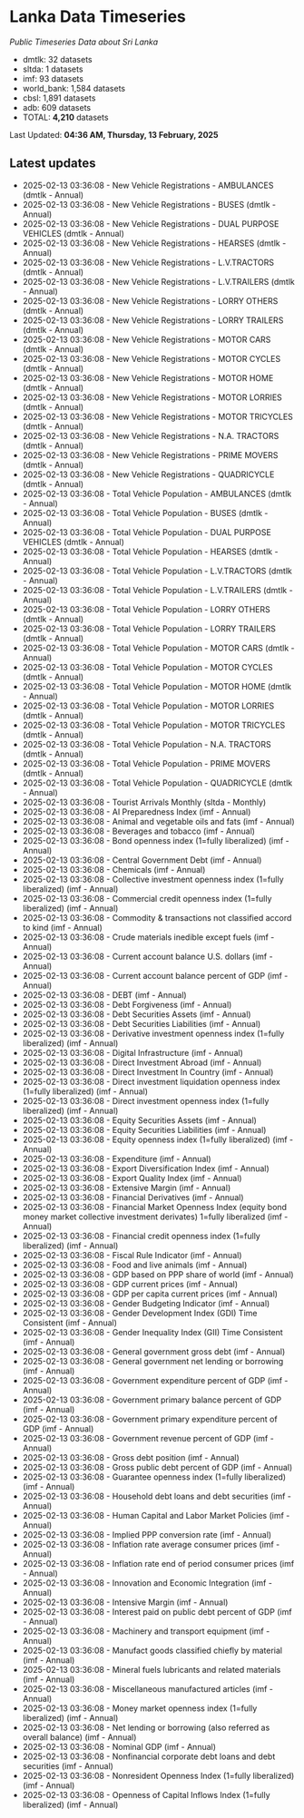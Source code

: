 # Lanka Data Timeseries
*Public Timeseries Data about Sri Lanka*

* dmtlk: 32 datasets
* sltda: 1 datasets
* imf: 93 datasets
* world_bank: 1,584 datasets
* cbsl: 1,891 datasets
* adb: 609 datasets
* TOTAL: **4,210** datasets

Last Updated: **04:36 AM, Thursday, 13 February, 2025**

## Latest updates

* 2025-02-13 03:36:08 - New Vehicle Registrations - AMBULANCES (dmtlk - Annual)
* 2025-02-13 03:36:08 - New Vehicle Registrations - BUSES (dmtlk - Annual)
* 2025-02-13 03:36:08 - New Vehicle Registrations - DUAL PURPOSE VEHICLES (dmtlk - Annual)
* 2025-02-13 03:36:08 - New Vehicle Registrations - HEARSES (dmtlk - Annual)
* 2025-02-13 03:36:08 - New Vehicle Registrations - L.V.TRACTORS (dmtlk - Annual)
* 2025-02-13 03:36:08 - New Vehicle Registrations - L.V.TRAILERS (dmtlk - Annual)
* 2025-02-13 03:36:08 - New Vehicle Registrations - LORRY OTHERS (dmtlk - Annual)
* 2025-02-13 03:36:08 - New Vehicle Registrations - LORRY TRAILERS (dmtlk - Annual)
* 2025-02-13 03:36:08 - New Vehicle Registrations - MOTOR CARS (dmtlk - Annual)
* 2025-02-13 03:36:08 - New Vehicle Registrations - MOTOR CYCLES (dmtlk - Annual)
* 2025-02-13 03:36:08 - New Vehicle Registrations - MOTOR HOME (dmtlk - Annual)
* 2025-02-13 03:36:08 - New Vehicle Registrations - MOTOR LORRIES (dmtlk - Annual)
* 2025-02-13 03:36:08 - New Vehicle Registrations - MOTOR TRICYCLES (dmtlk - Annual)
* 2025-02-13 03:36:08 - New Vehicle Registrations - N.A. TRACTORS (dmtlk - Annual)
* 2025-02-13 03:36:08 - New Vehicle Registrations - PRIME MOVERS (dmtlk - Annual)
* 2025-02-13 03:36:08 - New Vehicle Registrations - QUADRICYCLE (dmtlk - Annual)
* 2025-02-13 03:36:08 - Total Vehicle Population - AMBULANCES (dmtlk - Annual)
* 2025-02-13 03:36:08 - Total Vehicle Population - BUSES (dmtlk - Annual)
* 2025-02-13 03:36:08 - Total Vehicle Population - DUAL PURPOSE VEHICLES (dmtlk - Annual)
* 2025-02-13 03:36:08 - Total Vehicle Population - HEARSES (dmtlk - Annual)
* 2025-02-13 03:36:08 - Total Vehicle Population - L.V.TRACTORS (dmtlk - Annual)
* 2025-02-13 03:36:08 - Total Vehicle Population - L.V.TRAILERS (dmtlk - Annual)
* 2025-02-13 03:36:08 - Total Vehicle Population - LORRY OTHERS (dmtlk - Annual)
* 2025-02-13 03:36:08 - Total Vehicle Population - LORRY TRAILERS (dmtlk - Annual)
* 2025-02-13 03:36:08 - Total Vehicle Population - MOTOR CARS (dmtlk - Annual)
* 2025-02-13 03:36:08 - Total Vehicle Population - MOTOR CYCLES (dmtlk - Annual)
* 2025-02-13 03:36:08 - Total Vehicle Population - MOTOR HOME (dmtlk - Annual)
* 2025-02-13 03:36:08 - Total Vehicle Population - MOTOR LORRIES (dmtlk - Annual)
* 2025-02-13 03:36:08 - Total Vehicle Population - MOTOR TRICYCLES (dmtlk - Annual)
* 2025-02-13 03:36:08 - Total Vehicle Population - N.A. TRACTORS (dmtlk - Annual)
* 2025-02-13 03:36:08 - Total Vehicle Population - PRIME MOVERS (dmtlk - Annual)
* 2025-02-13 03:36:08 - Total Vehicle Population - QUADRICYCLE (dmtlk - Annual)
* 2025-02-13 03:36:08 - Tourist Arrivals Monthly (sltda - Monthly)
* 2025-02-13 03:36:08 - AI Preparedness Index (imf - Annual)
* 2025-02-13 03:36:08 - Animal and vegetable oils and fats (imf - Annual)
* 2025-02-13 03:36:08 - Beverages and tobacco (imf - Annual)
* 2025-02-13 03:36:08 - Bond openness index (1=fully liberalized) (imf - Annual)
* 2025-02-13 03:36:08 - Central Government Debt (imf - Annual)
* 2025-02-13 03:36:08 - Chemicals (imf - Annual)
* 2025-02-13 03:36:08 - Collective investment openness index (1=fully liberalized) (imf - Annual)
* 2025-02-13 03:36:08 - Commercial credit openness index (1=fully liberalized) (imf - Annual)
* 2025-02-13 03:36:08 - Commodity & transactions not classified accord to kind (imf - Annual)
* 2025-02-13 03:36:08 - Crude materials inedible except fuels (imf - Annual)
* 2025-02-13 03:36:08 - Current account balance U.S. dollars (imf - Annual)
* 2025-02-13 03:36:08 - Current account balance percent of GDP (imf - Annual)
* 2025-02-13 03:36:08 - DEBT (imf - Annual)
* 2025-02-13 03:36:08 - Debt Forgiveness (imf - Annual)
* 2025-02-13 03:36:08 - Debt Securities Assets (imf - Annual)
* 2025-02-13 03:36:08 - Debt Securities Liabilities (imf - Annual)
* 2025-02-13 03:36:08 - Derivative investment openness index (1=fully liberalized) (imf - Annual)
* 2025-02-13 03:36:08 - Digital Infrastructure (imf - Annual)
* 2025-02-13 03:36:08 - Direct Investment Abroad (imf - Annual)
* 2025-02-13 03:36:08 - Direct Investment In Country (imf - Annual)
* 2025-02-13 03:36:08 - Direct investment liquidation openness index (1=fully liberalized) (imf - Annual)
* 2025-02-13 03:36:08 - Direct investment openness index (1=fully liberalized) (imf - Annual)
* 2025-02-13 03:36:08 - Equity Securities Assets (imf - Annual)
* 2025-02-13 03:36:08 - Equity Securities Liabilities (imf - Annual)
* 2025-02-13 03:36:08 - Equity openness index (1=fully liberalized) (imf - Annual)
* 2025-02-13 03:36:08 - Expenditure (imf - Annual)
* 2025-02-13 03:36:08 - Export Diversification Index (imf - Annual)
* 2025-02-13 03:36:08 - Export Quality Index (imf - Annual)
* 2025-02-13 03:36:08 - Extensive Margin (imf - Annual)
* 2025-02-13 03:36:08 - Financial Derivatives (imf - Annual)
* 2025-02-13 03:36:08 - Financial Market Openness Index (equity bond money market collective investment derivates) 1=fully liberalized (imf - Annual)
* 2025-02-13 03:36:08 - Financial credit openness index (1=fully liberalized) (imf - Annual)
* 2025-02-13 03:36:08 - Fiscal Rule Indicator (imf - Annual)
* 2025-02-13 03:36:08 - Food and live animals (imf - Annual)
* 2025-02-13 03:36:08 - GDP based on PPP share of world (imf - Annual)
* 2025-02-13 03:36:08 - GDP current prices (imf - Annual)
* 2025-02-13 03:36:08 - GDP per capita current prices (imf - Annual)
* 2025-02-13 03:36:08 - Gender Budgeting Indicator (imf - Annual)
* 2025-02-13 03:36:08 - Gender Development Index (GDI) Time Consistent (imf - Annual)
* 2025-02-13 03:36:08 - Gender Inequality Index (GII) Time Consistent (imf - Annual)
* 2025-02-13 03:36:08 - General government gross debt (imf - Annual)
* 2025-02-13 03:36:08 - General government net lending or borrowing (imf - Annual)
* 2025-02-13 03:36:08 - Government expenditure percent of GDP (imf - Annual)
* 2025-02-13 03:36:08 - Government primary balance percent of GDP (imf - Annual)
* 2025-02-13 03:36:08 - Government primary expenditure percent of GDP (imf - Annual)
* 2025-02-13 03:36:08 - Government revenue percent of GDP (imf - Annual)
* 2025-02-13 03:36:08 - Gross debt position (imf - Annual)
* 2025-02-13 03:36:08 - Gross public debt percent of GDP (imf - Annual)
* 2025-02-13 03:36:08 - Guarantee openness index (1=fully liberalized) (imf - Annual)
* 2025-02-13 03:36:08 - Household debt loans and debt securities (imf - Annual)
* 2025-02-13 03:36:08 - Human Capital and Labor Market Policies (imf - Annual)
* 2025-02-13 03:36:08 - Implied PPP conversion rate (imf - Annual)
* 2025-02-13 03:36:08 - Inflation rate average consumer prices (imf - Annual)
* 2025-02-13 03:36:08 - Inflation rate end of period consumer prices (imf - Annual)
* 2025-02-13 03:36:08 - Innovation and Economic Integration (imf - Annual)
* 2025-02-13 03:36:08 - Intensive Margin (imf - Annual)
* 2025-02-13 03:36:08 - Interest paid on public debt percent of GDP (imf - Annual)
* 2025-02-13 03:36:08 - Machinery and transport equipment (imf - Annual)
* 2025-02-13 03:36:08 - Manufact goods classified chiefly by material (imf - Annual)
* 2025-02-13 03:36:08 - Mineral fuels lubricants and related materials (imf - Annual)
* 2025-02-13 03:36:08 - Miscellaneous manufactured articles (imf - Annual)
* 2025-02-13 03:36:08 - Money market openness index (1=fully liberalized) (imf - Annual)
* 2025-02-13 03:36:08 - Net lending or borrowing (also referred as overall balance) (imf - Annual)
* 2025-02-13 03:36:08 - Nominal GDP (imf - Annual)
* 2025-02-13 03:36:08 - Nonfinancial corporate debt loans and debt securities (imf - Annual)
* 2025-02-13 03:36:08 - Nonresident Openness Index (1=fully liberalized) (imf - Annual)
* 2025-02-13 03:36:08 - Openness of Capital Inflows Index (1=fully liberalized) (imf - Annual)